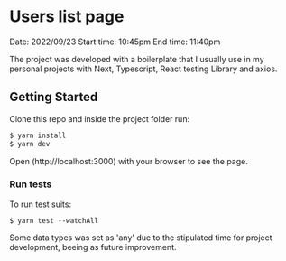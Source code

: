 # Users list page

Date: 2022/09/23
Start time: 10:45pm
End time: 11:40pm

The project was developed with a boilerplate that I usually use in my personal projects with Next, Typescript, React testing Library and axios.

## Getting Started
Clone this repo and inside the project folder run: 
```bash
$ yarn install
$ yarn dev
```

Open (http://localhost:3000) with your browser to see the page.

### Run tests

To run test suits:

```
$ yarn test --watchAll
```

Some data types was set as 'any' due to the stipulated time for project development, beeing as future improvement.